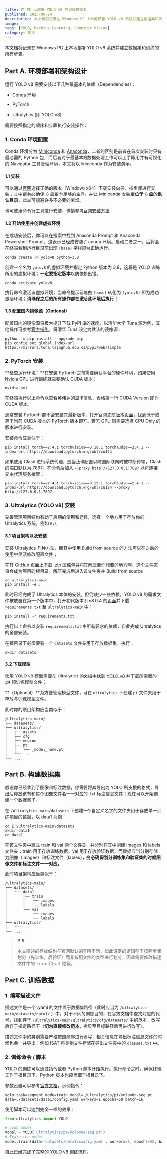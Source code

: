 ```yaml
---
title: 在 PC 上部署 YOLO v8 并训练数据集
published: 2025-06-24
description: 本文档将记录在 Windows PC 上本地部署 YOLO v8 系统并建立数据集和训练的所有步骤。
image: ''
tags: [YOLO, Machine Learning, Computer Vision]
category: 笔记
---
```


本文档将记录在 Windows PC 上本地部署 YOLO v8 系统并建立数据集和训练的所有步骤。

## Part A. 环境部署和架构设计

运行 YOLO v8 需要安装以下几种最基本的依赖（Dependencies）：

- Conda 环境

- PyTorch

- Ultralytics (即 YOLO v8)

需要按照指定的顺序和步骤执行安装操作：

### 1. Conda 环境配置

Conda 环境分为 [Miniconda](https://www.anaconda.com/docs/getting-started/miniconda/main) 和 [Anaconda](https://www.anaconda.com/docs/getting-started/anaconda/main)，二者的区别是前者在首次安装时只有最必需的 Python 包，而后者对于最基本的数据处理工作可以上手即用并有可视化的 Navigator 工具管理环境，本文将以 Miniconda 作为安装演示。

#### 1.1 安装

可以通过[官网](https://www.anaconda.com/download/success)选择正确的版本（Windows x64）下载安装向导，按步骤进行安装；其中请务必确保 C 盘留有足够的空间，并让 Miniconda 安装至**位于 C 盘的默认目录**，此举可规避许多不必要的麻烦。

也可使用命令行工具进行安装，详情参考[官网安装方法](https://www.anaconda.com/docs/getting-started/miniconda/install#anaconda-website)

#### 1.2  开始使用并创建虚拟环境

在成功安装后，你可以在搜索中找到 Anaconda Prompt 和 Anaconda Powershell Prompt，这表示已经成安装了 conda 环境。启动二者之一，后将会在终端看到运行目录前出现 `(base)` 字样即为正确运行。

```
conda create -n yolov8 python=3.8
```

创建一个名为 `yolov8` 的虚拟环境并指定 Python 版本为 3.8，这将是 YOLO 训练所用的虚拟环境；**一定要指定版本**以防依赖出错。

```shell
conda activate yolov8
```

执行命令激活该虚拟环境，当命令提示前端由 `(base)` 转化为 `(yolov8)` 即为成功激活环境；**请确保之后的所有操作都在激活此环境后执行！**

#### 1.3 配置国内镜像源（Optional）

配置国内的镜像源将极大提升下载 PyPI 库的速度，以清华大学 Tuna 源为例，其他操作可参考[官方指引](https://mirrors.tuna.tsinghua.edu.cn/help/pypi/)，将清华 Tuna 设定为默认的镜像源：

```
python -m pip install --upgrade pip
pip config set global.index-url https://mirrors.tuna.tsinghua.edu.cn/pypi/web/simple
```

### 2. PyTorch 安装

**检查运行环境：**在安装 PyTorch 之前需要确认平台的硬件环境，如果使用 Nvidia GPU 进行训练就需要确认 CUDA 版本；

```
nvidia-smi
```

在终端执行以上命令以查看英伟达的显卡信息，表格第一行 CUDA Version 即为 CUDA 版本。

通常安装 PyTorch 都不会安装其最新版本，打开官网[先前版本页面](https://pytorch.org/get-started/previous-versions/)，找到低于或等于当前 CUDA 版本的 PyTorch 版本即可。若无 GPU 则需要选择 CPU Only 的版本进行安装。

安装命令应类似于：

```
pip install torch==2.4.1 torchvision==0.19.1 torchaudio==2.4.1 --index-url https://download.pytorch.org/whl/cu124
```

如果使用 Clash 进行系统代理，应当正确配置以防国际联网时被中断传输，Clash 的端口默认为 7897，在命令后加入 `--proxy http://127.0.0.1:7897` 以将连接交由代理服务接管：

```
pip install torch==2.4.1 torchvision==0.19.1 torchaudio==2.4.1 --index-url https://download.pytorch.org/whl/cu124 --proxy http://127.0.0.1:7897
```

### 3. Ultralytics (YOLO v8) 安装

妥善管理项目结构有助于后期的使用和迁移，选择一个地方用于存放你的 Ultralytics 系统，例如 `E:\`

#### 3.1 项目架构以及安装

安装 Ultralytics 几种方法，而其中使用 Build from source 的方法可以在之后的使用中灵活修改配置文件；

在其 [GitHub 页面](https://github.com/ultralytics/ultralytics)上下载 .zip 压缩包并将其解压至你想要的地方啊，这个文件夹将会成为项目的根目录，解压完成后进入该文件夹并 Build from source

```
cd ultralytics-main
pip install -e .
```

此时已经完成了 Ultralytics 本体的安装，但仍缺少一些依赖。YOLO v8 的需求文件被放置在第一个版本中，打开初代版本即 v8.0.4 的[页面](https://github.com/ultralytics/ultralytics/tree/v8.0.4)并下载 `requirements.txt` 至 `ultralytics-main` 中；

```\
pip install -r requirements.txt
```

执行以上命令以安装 `requirements.txt` 中所有要求的依赖，自此完成 Ultralytics 的全部安装。

在根目录下必须要有一个 `datasets` 文件夹用于存放数据集，执行：

```
mkdir datasets
```

#### 3.2 下载模型

使用 YOLO v8 模型需要在 Ultralytics 的文档中找到 [YOLO v8](https://docs.ultralytics.com/zh/models/yolov8/) 并下载所需要的 .pt 预训练模型文件；

**（Optional）**为方便管理模型文件，可在 `ultralytics` 下创建 `pt` 文件夹用于存放与训练模型文件。

此时你的项目架构应当类似于：

```
/ultralytics-main/
├── datasets/
├── ultralytics/
│   ├── assets
│   ├── cfg
│   ├── engine
│   ├── pt
│   │	└── _model_name.pt
│   └── ...
└── ...
```



## Part B. 构建数据集

假设你已经拿到了图像和标注数据，你需要将其导出为 YOLO 所支援的格式，导出后你应该有和每个图像文件名一一对应的 .txt 标注信息文件；现在可以开始创建一个数据集了。

在 `/ultralytics-main/datasets` 下创建一个自定义名字的文件夹用于存放单一训练项目的数据，以 data1 为例：

```
cd E:\ultralytics-main\datasets
mkdir data1
cd data1
```

在该文件夹中建立 train 和 val 两个文件夹，并分别在其中创建 images 和 labels 文件夹；train 用于存放训练数据，val 用于存放验证数据，而数据应当分别存储为图像（images）和标注文件（lables），**务必确保划分训练集和验证集的时候图像文件和标注文件一一对应。**

此时项目架构应当类似于：

```
/ultralytics-main/
├── datasets/
│   └── data1
│   	│── train
│   	│	├── images
│   	│	└── labels
│   	└── val
│   		├── images
│   		└── labels
├── ultralytics/
│   └── ...
└── ...
```

> **P.S.**
>
> 本文所述的存放结构与官网默认的有所不同，如此设定的逻辑在于按照步骤划分（先训练，后验证）而非按照文件的类型进行划分，因此需要修改描述文件中的 `train` 和 `val` 路径。

## Part C. 训练数据

### 1. 编写描述文件

描述文件是一个 .yaml 的文件置于数据集路径（此时应当为 `/ultralytics-main/datasets/data1/` ）中，对于不同的训练目的，在官方文档中查找对应的代号，找到存于 `/ultralytics-main/ultralytics/cfg/datasets/` 中的范本，改写后存于指定路径下（**切勿直接修改范本**，拷贝至目标路径后再进行改写）。

描述文件中的类别需要严格按照顺序进行填写，相关信息在导出标注信息文件的时候也会一并导出；例如 ISAT 将类别文件存储在导出文件夹中的 `classes.txt` 中。

### 2. 训练命令 / 脚本

YOLO 的训练可以通过指令或者 Python 脚本开始执行。执行命令之时，确保终端工作于根目录下，Python 脚本也应当置于根目录下。

参数设置可以参考[官方文档](https://docs.ultralytics.com/zh/models/yolov8/#yolov8-usage-examples)，示例指令：

```shell
yolo task=segment mode=train model=./ultralytics/pt/yolov8n-seg.pt data=./datasets/data1/config.yaml workers=1 epochs=50 batch=16
```

使用脚本可以达到完全一样的效果：

```python
from ultralytics import YOLO

# Load model
model = YOLO('ultralytics/pt/yolov8n-seg.pt')
# Train the model
model.train(data='datasets/data1/config.yaml', workers=1, epochs=50, batch=16)
```

自此已经完成了完整的 YOLO v8 训练流程。
